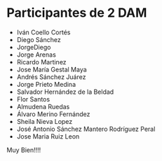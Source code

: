 # Participantes de 2 DAM

- Iván Coello Cortés
- Diego Sánchez
- JorgeDiego
- Jorge Arenas
- Ricardo Martinez
- Jose María Gestal Maya
- Andrés Sánchez Juárez
- Jorge Prieto Medina
- Salvador Hernández de la Beldad
- Flor Santos
- Almudena Ruedas
- Álvaro Merino Fernández
- Sheila Nieva Lopez
- José Antonio Sánchez Mantero Rodríguez Peral
- Jose Maria Ruiz Leon

Muy Bien!!!!

